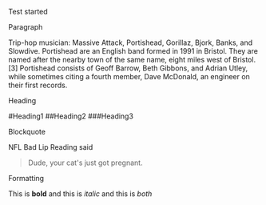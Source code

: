 Test started

Paragraph

Trip-hop musician: Massive Attack, Portishead, Gorillaz, Bjork, Banks, and Slowdive. Portishead are an English band formed in 1991 in Bristol. They are named after the nearby town of the same name, eight miles west of Bristol.[3] Portishead consists of Geoff Barrow, Beth Gibbons, and Adrian Utley, while sometimes citing a fourth member, Dave McDonald, an engineer on their first records.

Heading

#Heading1
##Heading2
###Heading3

Blockquote

NFL Bad Lip Reading said

> Dude, your cat's just got pregnant.

Formatting

This is **bold** and this is *italic* and this is _both_

